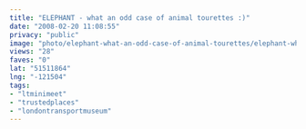```yaml
---
title: "ELEPHANT - what an odd case of animal tourettes :)"
date: "2008-02-20 11:08:55"
privacy: "public"
image: "photo/elephant-what-an-odd-case-of-animal-tourettes/elephant-what-an-odd-case-of-animal-tourettes.jpg"
views: "28"
faves: "0"
lat: "51511864"
lng: "-121504"
tags:
- "ltminimeet"
- "trustedplaces"
- "londontransportmuseum"
---
```


